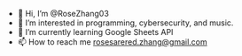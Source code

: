 - 👋 Hi, I’m @RoseZhang03
- 👀 I’m interested in programming, cybersecurity, and music.
- 🌱 I’m currently learning Google Sheets API
- 📫 How to reach me rosesarered.zhang@gmail.com
<!--- 💞️ I’m looking to collaborate on --->
<!---
RoseZhang03/RoseZhang03 is a ✨ special ✨ repository because its `README.md` (this file) appears on your GitHub profile.
You can click the Preview link to take a look at your changes.
--->
